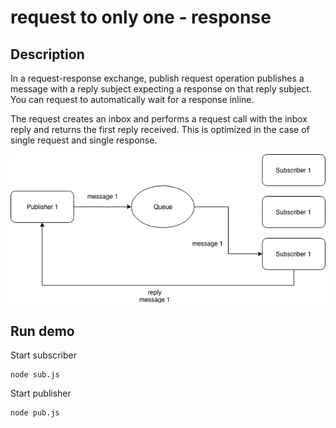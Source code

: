 # request to only one - response

## Description
In a request-response exchange, publish request operation publishes a message with a reply subject expecting a response on that reply subject. You can request to automatically wait for a response inline.

The request creates an inbox and performs a request call with the inbox reply and returns the first reply received. This is optimized in the case of single request and single response.

![logo](image/to-one-reply.png)

## Run demo
Start subscriber
```
node sub.js
```

Start publisher
```
node pub.js
```